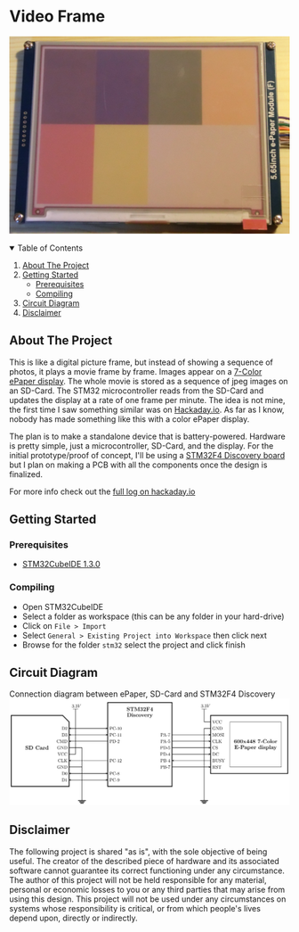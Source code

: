 # Video Frame
![diplay](images/display.jpg)


<!-- TABLE OF CONTENTS -->
<details open="open">
  <summary>Table of Contents</summary>
  <ol>
    <li>
      <a href="#about-the-project">About The Project</a>
    </li>
    <li>
      <a href="#getting-started">Getting Started</a>
      <ul>
        <li><a href="#prerequisites">Prerequisites</a></li>
        <li><a href="#compiling">Compiling</a></li>
      </ul>
    </li>
    <li><a href="#circuit-diagram">Circuit Diagram</a></li>
    <li><a href="#disclaimer">Disclaimer</a></li>
  </ol>
</details>


<!-- ABOUT THE PROJECT -->
## About The Project
This is like a  digital picture frame, but instead of showing a sequence of photos, it plays a movie frame by frame. Images appear on a [7-Color ePaper display](https://www.waveshare.com/5.65inch-e-paper-module-f.htm). The whole movie is stored as a sequence of jpeg images on an SD-Card. The STM32 microcontroller reads from the SD-Card and updates the display at a rate of one frame per minute. The idea is not mine, the first time I saw something similar was on [Hackaday.io](https://hackaday.io/project/175630-slowmovie-cinema-on-a-27-epaper-display). As far as I know, nobody has made something like this with a color ePaper display.

The plan is to make a standalone device that is battery-powered. Hardware is pretty simple, just a microcontroller, SD-Card, and the display. For the initial prototype/proof of concept, I'll be using a [STM32F4 Discovery board](https://www.st.com/en/evaluation-tools/stm32f4discovery.html) but I plan on making a PCB with all the components once the design is finalized.

For more info check out the [full log on hackaday.io](https://hackaday.io/project/177197-the-slowest-video-player-with-7-colors)

<!-- GETTING STARTED -->
## Getting Started
### Prerequisites
* [STM32CubeIDE 1.3.0](https://www.st.com/en/development-tools/stm32cubeide.html)

### Compiling
* Open STM32CubeIDE
* Select a folder as workspace (this can be any folder in your hard-drive)
* Click on `File > Import`
* Select `General > Existing Project into Workspace` then click next
* Browse for the folder `stm32` select the project and click finish


<!-- GETTING STARTED -->
## Circuit Diagram
Connection diagram between ePaper, SD-Card and STM32F4 Discovery
![SD-Card and ePaper connections](images/DiscoveryBlockDiagram.png)


<!-- DISCLAIMER -->
## Disclaimer
The following project is shared "as is", with the sole objective of being useful. The creator of the described piece of hardware and its associated software cannot guarantee its correct functioning under any circumstance. The author of this project will not be held responsible for any material, personal or economic losses to you or any third parties that may arise from using this design. This project will not be used under any circumstances on systems whose responsibility is critical, or from which people's lives depend upon, directly or indirectly.